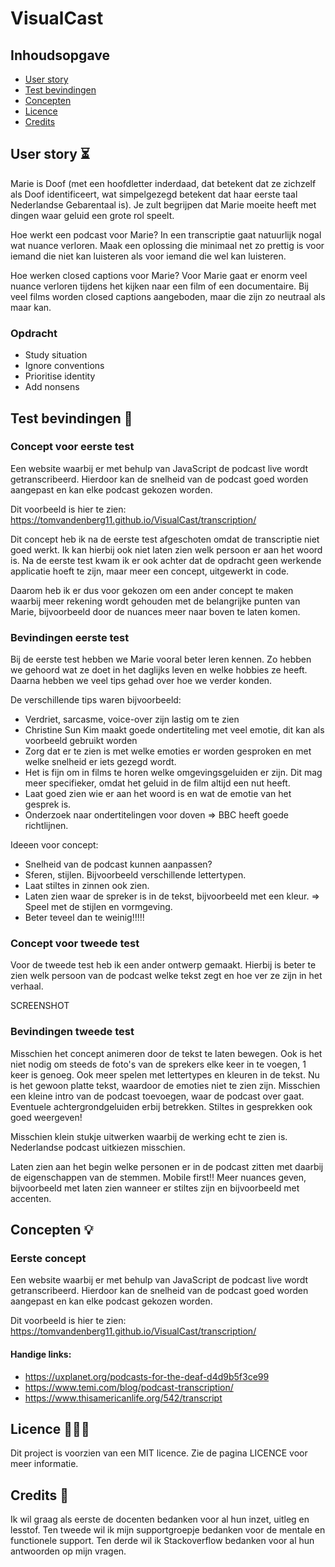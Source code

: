 # VisualCast
## Inhoudsopgave

- [User story](#user-story-)
- [Test bevindingen](#test-bevindingen-)
- [Concepten](#concepten-)
- [Licence](#licence-)
- [Credits](#credits-)

## User story ⏳
Marie is Doof (met een hoofdletter inderdaad, dat betekent dat ze zichzelf als Doof identificeert, wat simpelgezegd betekent dat haar eerste taal Nederlandse Gebarentaal is). Je zult begrijpen dat Marie moeite heeft met dingen waar geluid een grote rol speelt.

Hoe werkt een podcast voor Marie? In een transcriptie gaat natuurlijk nogal wat nuance verloren. Maak een oplossing die minimaal net zo prettig is voor iemand die niet kan luisteren als voor iemand die wel kan luisteren.

Hoe werken closed captions voor Marie? Voor Marie gaat er enorm veel nuance verloren tijdens het kijken naar een film of een documentaire. Bij veel films worden closed captions aangeboden, maar die zijn zo neutraal als maar kan.

### Opdracht
- Study situation
- Ignore conventions
- Prioritise identity
- Add nonsens

## Test bevindingen 🧪

### Concept voor eerste test
Een website waarbij er met behulp van JavaScript de podcast live wordt getranscribeerd. Hierdoor kan de snelheid van de podcast goed worden aangepast en kan elke podcast gekozen worden.

Dit voorbeeld is hier te zien: https://tomvandenberg11.github.io/VisualCast/transcription/

Dit concept heb ik na de eerste test afgeschoten omdat de transcriptie niet goed werkt. Ik kan hierbij ook niet laten zien welk persoon er aan het woord is. Na de eerste test kwam ik er ook achter dat de opdracht geen werkende applicatie hoeft te zijn, maar meer een concept, uitgewerkt in code.

Daarom heb ik er dus voor gekozen om een ander concept te maken waarbij meer rekening wordt gehouden met de belangrijke punten van Marie, bijvoorbeeld door de nuances meer naar boven te laten komen.

### Bevindingen eerste test
Bij de eerste test hebben we Marie vooral beter leren kennen. Zo hebben we gehoord wat ze doet in het daglijks leven en welke hobbies ze heeft. 
Daarna hebben we veel tips gehad over hoe we verder konden. 

De verschillende tips waren bijvoorbeeld:

- Verdriet, sarcasme, voice-over zijn lastig om te zien
- Christine Sun Kim maakt goede ondertiteling met veel emotie, dit kan als voorbeeld gebruikt worden
- Zorg dat er te zien is met welke emoties er worden gesproken en met welke snelheid er iets gezegd wordt.
- Het is fijn om in films te horen welke omgevingsgeluiden er zijn. Dit mag meer specifieker, omdat het geluid in de film altijd een nut heeft.
- Laat goed zien wie er aan het woord is en wat de emotie van het gesprek is.
- Onderzoek naar ondertitelingen voor doven => BBC heeft goede richtlijnen.


Ideeen voor concept:

- Snelheid van de podcast kunnen aanpassen? 
- Sferen, stijlen. Bijvoorbeeld verschillende lettertypen. 
- Laat stiltes in zinnen ook zien. 
- Laten zien waar de spreker is in de tekst, bijvoorbeeld met een kleur. => Speel met de stijlen en vormgeving. 
- Beter teveel dan te weinig!!!!!

### Concept voor tweede test
Voor de tweede test heb ik een ander ontwerp gemaakt. Hierbij is beter te zien welk persoon van de podcast welke tekst zegt en hoe ver ze zijn in het verhaal.

SCREENSHOT

### Bevindingen tweede test
Misschien het concept animeren door de tekst te laten bewegen. Ook is het niet nodig om steeds de foto's van de sprekers elke keer in te voegen, 1 keer is genoeg.
Ook meer spelen met lettertypes en kleuren in de tekst. Nu is het gewoon platte tekst, waardoor de emoties niet te zien zijn. Misschien een kleine intro van de podcast toevoegen, waar de podcast over gaat.
Eventuele achtergrondgeluiden erbij betrekken. Stiltes in gesprekken ook goed weergeven!

Misschien klein stukje uitwerken waarbij de werking echt te zien is.
Nederlandse podcast uitkiezen misschien.

Laten zien aan het begin welke personen er in de podcast zitten met daarbij de eigenschappen van de stemmen.
Mobile first!! Meer nuances geven, bijvoorbeeld met laten zien wanneer er stiltes zijn en bijvoorbeeld met accenten. 


## Concepten 💡
### Eerste concept
Een website waarbij er met behulp van JavaScript de podcast live wordt getranscribeerd. Hierdoor kan de snelheid van de podcast goed worden aangepast en kan elke podcast gekozen worden.

Dit voorbeeld is hier te zien: https://tomvandenberg11.github.io/VisualCast/transcription/

#### Handige links:
- https://uxplanet.org/podcasts-for-the-deaf-d4d9b5f3ce99
- https://www.temi.com/blog/podcast-transcription/
- https://www.thisamericanlife.org/542/transcript

## Licence 👨🏻‍⚖️

Dit project is voorzien van een MIT licence. Zie de pagina LICENCE voor meer informatie.

## Credits 📣

Ik wil graag als eerste de docenten bedanken voor al hun inzet, uitleg en lesstof. Ten tweede wil ik mijn supportgroepje bedanken voor de mentale en functionele support. Ten derde wil ik Stackoverflow bedanken voor al hun antwoorden op mijn vragen.